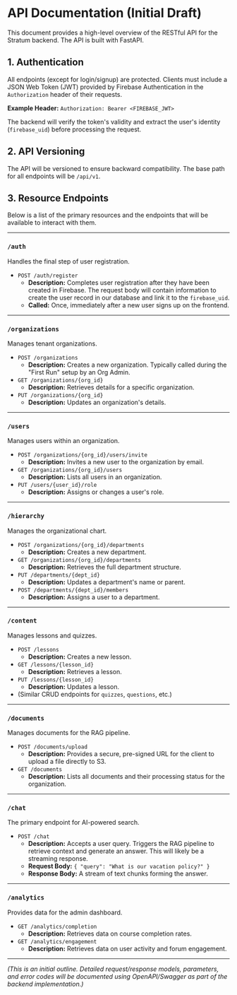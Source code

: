 # API Documentation (Initial Draft)

This document provides a high-level overview of the RESTful API for the Stratum backend. The API is built with FastAPI.

## 1. Authentication

All endpoints (except for login/signup) are protected. Clients must include a JSON Web Token (JWT) provided by Firebase Authentication in the `Authorization` header of their requests.

**Example Header:**
`Authorization: Bearer <FIREBASE_JWT>`

The backend will verify the token's validity and extract the user's identity (`firebase_uid`) before processing the request.

## 2. API Versioning

The API will be versioned to ensure backward compatibility. The base path for all endpoints will be `/api/v1`.

## 3. Resource Endpoints

Below is a list of the primary resources and the endpoints that will be available to interact with them.

---

### `/auth`
Handles the final step of user registration.

*   `POST /auth/register`
    *   **Description:** Completes user registration after they have been created in Firebase. The request body will contain information to create the user record in our database and link it to the `firebase_uid`.
    *   **Called:** Once, immediately after a new user signs up on the frontend.

---

### `/organizations`
Manages tenant organizations.

*   `POST /organizations`
    *   **Description:** Creates a new organization. Typically called during the "First Run" setup by an Org Admin.
*   `GET /organizations/{org_id}`
    *   **Description:** Retrieves details for a specific organization.
*   `PUT /organizations/{org_id}`
    *   **Description:** Updates an organization's details.

---

### `/users`
Manages users within an organization.

*   `POST /organizations/{org_id}/users/invite`
    *   **Description:** Invites a new user to the organization by email.
*   `GET /organizations/{org_id}/users`
    *   **Description:** Lists all users in an organization.
*   `PUT /users/{user_id}/role`
    *   **Description:** Assigns or changes a user's role.

---

### `/hierarchy`
Manages the organizational chart.

*   `POST /organizations/{org_id}/departments`
    *   **Description:** Creates a new department.
*   `GET /organizations/{org_id}/departments`
    *   **Description:** Retrieves the full department structure.
*   `PUT /departments/{dept_id}`
    *   **Description:** Updates a department's name or parent.
*   `POST /departments/{dept_id}/members`
    *   **Description:** Assigns a user to a department.

---

### `/content`
Manages lessons and quizzes.

*   `POST /lessons`
    *   **Description:** Creates a new lesson.
*   `GET /lessons/{lesson_id}`
    *   **Description:** Retrieves a lesson.
*   `PUT /lessons/{lesson_id}`
    *   **Description:** Updates a lesson.
*   (Similar CRUD endpoints for `quizzes`, `questions`, etc.)

---

### `/documents`
Manages documents for the RAG pipeline.

*   `POST /documents/upload`
    *   **Description:** Provides a secure, pre-signed URL for the client to upload a file directly to S3.
*   `GET /documents`
    *   **Description:** Lists all documents and their processing status for the organization.

---

### `/chat`
The primary endpoint for AI-powered search.

*   `POST /chat`
    *   **Description:** Accepts a user query. Triggers the RAG pipeline to retrieve context and generate an answer. This will likely be a streaming response.
    *   **Request Body:** `{ "query": "What is our vacation policy?" }`
    *   **Response Body:** A stream of text chunks forming the answer.

---

### `/analytics`
Provides data for the admin dashboard.

*   `GET /analytics/completion`
    *   **Description:** Retrieves data on course completion rates.
*   `GET /analytics/engagement`
    *   **Description:** Retrieves data on user activity and forum engagement.

---

*(This is an initial outline. Detailed request/response models, parameters, and error codes will be documented using OpenAPI/Swagger as part of the backend implementation.)*
